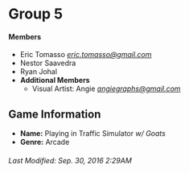 # Group 5

#### Members
- Eric Tomasso *eric.tomasso@gmail.com*
- Nestor Saavedra
- Ryan Johal
- **Additional Members**
  - Visual Artist: Angie *angiegraphs@gmail.com* 

## Game Information
- **Name:** Playing in Traffic Simulator *w/ Goats*
- **Genre:** Arcade

###### Last Modified: Sep. 30, 2016 2:29AM
 
